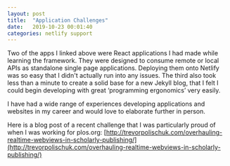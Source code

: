 ```yaml
---
layout: post
title:  "Application Challenges"
date:   2019-10-23 00:01:40
categories: netlify support
---
```


Two of the apps I linked above were React applications I had made while learning the framework. They were designed to consume remote or local APIs as standalone single page applications. Deploying them onto Netlify was so easy that I didn't actually run into any issues. The third also took less than a minute to create a solid base for a new Jekyll blog, that I felt I could begin developing with great ‘programming ergonomics’ very easily. 

I have had a wide range of experiences developing applications and websites in my career and would love to elaborate further in person. 

Here is a blog post of a recent challenge that I was particularly proud of when I was working for plos.org: 
[http://trevorpolischuk.com/overhauling-realtime-webviews-in-scholarly-publishing/](http://trevorpolischuk.com/overhauling-realtime-webviews-in-scholarly-publishing/)